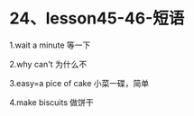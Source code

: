 # 24、lesson45-46-短语



1.wait a minute 等一下

2.why can't 为什么不

3.easy=a pice of cake 小菜一碟，简单

4.make biscuits 做饼干 









